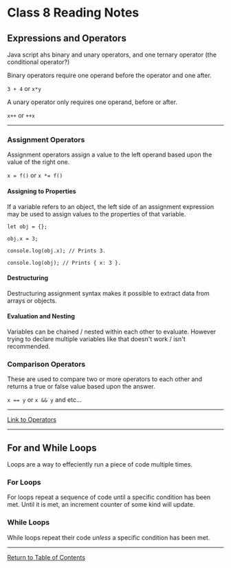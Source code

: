 # Class 8 Reading Notes

## Expressions and Operators

Java script ahs binary and unary operators, and one ternary operator (the conditional operator?)

Binary operators require one operand before the operator and one after.

`3 + 4` or `x*y`

A unary operator only requires one operand, before or after.

`x++` or `++x`

***

### Assignment Operators

Assignment operators assign a value to the left operand based upon the value of the right one. 

`x = f()` or `x *= f()`

#### Assigning to Properties

If a variable refers to an object, the left side of an assignment expression may be used to assign values to the properties of that variable.

```
let obj = {};

obj.x = 3;

console.log(obj.x); // Prints 3.

console.log(obj); // Prints { x: 3 }.
```

#### Destructuring

Destructuring assignment syntax makes it possible to extract data from arrays or objects.

#### Evaluation and Nesting

Variables can be chained / nested within each other to evaluate.  However trying to declare multiple variables like that doesn't work / isn't recommended.

### Comparison Operators

These are used to compare two or more operators to each other and returns a true or false value based upon the answer.

`x == y` or `x && y` and etc...

***

[Link to Operators](https://developer.mozilla.org/en-US/docs/Web/JavaScript/Guide/Expressions_and_Operators)

***

## For and While Loops

Loops are a way to effeciently run a piece of code multiple times.

### For Loops

For loops repeat a sequence of code until a specific condition has been met.  Until it is met, an increment counter of some kind will update.

### While Loops

While loops repeat their code *unless* a specific condition has been met.
 
***

[Return to Table of Contents](https://haydencleaver.github.io/reading-notes/)